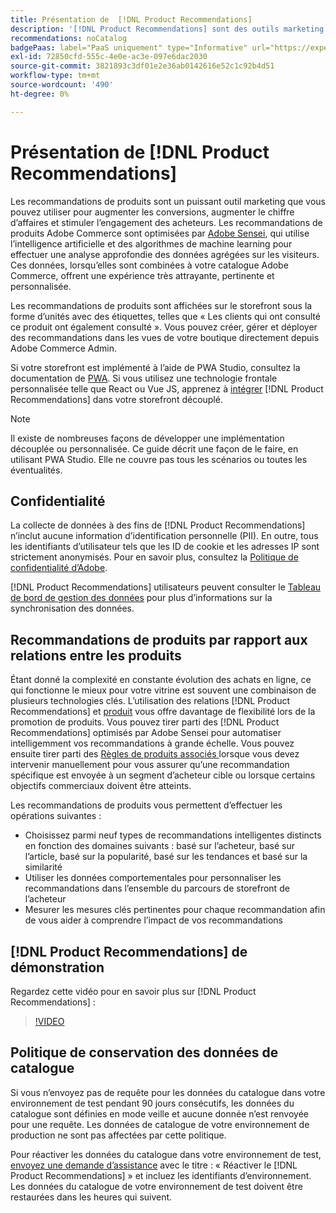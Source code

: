```yaml
---
title: Présentation de  [!DNL Product Recommendations]
description: '[!DNL Product Recommendations] sont des outils marketing puissants que vous pouvez utiliser pour augmenter les conversions, augmenter le chiffre d’affaires et stimuler l’engagement des acheteurs.'
recommendations: noCatalog
badgePaas: label="PaaS uniquement" type="Informative" url="https://experienceleague.adobe.com/en/docs/commerce/user-guides/product-solutions" tooltip="S’applique uniquement aux projets Adobe Commerce on Cloud (infrastructure PaaS gérée par Adobe) et aux projets On-premise."
exl-id: 72850cfd-555c-4e0e-ac3e-097e6dac2030
source-git-commit: 3821893c3df01e2e36ab0142616e52c1c92b4d51
workflow-type: tm+mt
source-wordcount: '490'
ht-degree: 0%

---
```


# Présentation de [!DNL Product Recommendations]

Les recommandations de produits sont un puissant outil marketing que vous pouvez utiliser pour augmenter les conversions, augmenter le chiffre d’affaires et stimuler l’engagement des acheteurs. Les recommandations de produits Adobe Commerce sont optimisées par [Adobe Sensei](https://www.adobe.com/sensei.html), qui utilise l’intelligence artificielle et des algorithmes de machine learning pour effectuer une analyse approfondie des données agrégées sur les visiteurs. Ces données, lorsqu’elles sont combinées à votre catalogue Adobe Commerce, offrent une expérience très attrayante, pertinente et personnalisée.

Les recommandations de produits sont affichées sur le storefront sous la forme d’unités avec des étiquettes, telles que « Les clients qui ont consulté ce produit ont également consulté ». Vous pouvez créer, gérer et déployer des recommandations dans les vues de votre boutique directement depuis Adobe Commerce Admin.

Si votre storefront est implémenté à l’aide de PWA Studio, consultez la documentation de [PWA](https://developer.adobe.com/commerce/pwa-studio/integrations/product-recommendations/). Si vous utilisez une technologie frontale personnalisée telle que React ou Vue JS, apprenez à [intégrer](headless.md) [!DNL Product Recommendations] dans votre storefront découplé.

>[!NOTE]
>
>Il existe de nombreuses façons de développer une implémentation découplée ou personnalisée. Ce guide décrit une façon de le faire, en utilisant PWA Studio. Elle ne couvre pas tous les scénarios ou toutes les éventualités.

## Confidentialité

La collecte de données à des fins de [!DNL Product Recommendations] n’inclut aucune information d’identification personnelle (PII). En outre, tous les identifiants d’utilisateur tels que les ID de cookie et les adresses IP sont strictement anonymisés. Pour en savoir plus, consultez la [Politique de confidentialité d’Adobe](https://www.adobe.com/privacy/policy.html).

[!DNL Product Recommendations] utilisateurs peuvent consulter le [Tableau de bord de gestion des données](https://experienceleague.adobe.com/docs/commerce-admin/systems/data-transfer/data-dashboard.html) pour plus d’informations sur la synchronisation des données.

## Recommandations de produits par rapport aux relations entre les produits

Étant donné la complexité en constante évolution des achats en ligne, ce qui fonctionne le mieux pour votre vitrine est souvent une combinaison de plusieurs technologies clés. L’utilisation des relations [!DNL Product Recommendations] et [produit](https://experienceleague.adobe.com/docs/commerce-admin/marketing/promotions/product-relationships/product-relationships.html) vous offre davantage de flexibilité lors de la promotion de produits. Vous pouvez tirer parti des [!DNL Product Recommendations] optimisés par Adobe Sensei pour automatiser intelligemment vos recommandations à grande échelle. Vous pouvez ensuite tirer parti des [ Règles de produits associés ](https://experienceleague.adobe.com/docs/commerce-admin/marketing/promotions/product-relationships/product-related-rules.html) lorsque vous devez intervenir manuellement pour vous assurer qu’une recommandation spécifique est envoyée à un segment d’acheteur cible ou lorsque certains objectifs commerciaux doivent être atteints.

Les recommandations de produits vous permettent d’effectuer les opérations suivantes :

- Choisissez parmi neuf types de recommandations intelligentes distincts en fonction des domaines suivants : basé sur l’acheteur, basé sur l’article, basé sur la popularité, basé sur les tendances et basé sur la similarité
- Utiliser les données comportementales pour personnaliser les recommandations dans l’ensemble du parcours de storefront de l’acheteur
- Mesurer les mesures clés pertinentes pour chaque recommandation afin de vous aider à comprendre l’impact de vos recommandations

## [!DNL Product Recommendations] de démonstration

Regardez cette vidéo pour en savoir plus sur [!DNL Product Recommendations] :

>[!VIDEO](https://video.tv.adobe.com/v/343991?quality=12)

## Politique de conservation des données de catalogue

Si vous n’envoyez pas de requête pour les données du catalogue dans votre environnement de test pendant 90 jours consécutifs, les données du catalogue sont définies en mode veille et aucune donnée n’est renvoyée pour une requête. Les données de catalogue de votre environnement de production ne sont pas affectées par cette politique.

Pour réactiver les données du catalogue dans votre environnement de test, [envoyez une demande d’assistance](https://experienceleague.adobe.com/en/docs/commerce-knowledge-base/kb/help-center-guide/magento-help-center-user-guide#experience-league-start-page) avec le titre : « Réactiver le [!DNL Product Recommendations] » et incluez les identifiants d’environnement. Les données du catalogue de votre environnement de test doivent être restaurées dans les heures qui suivent.
